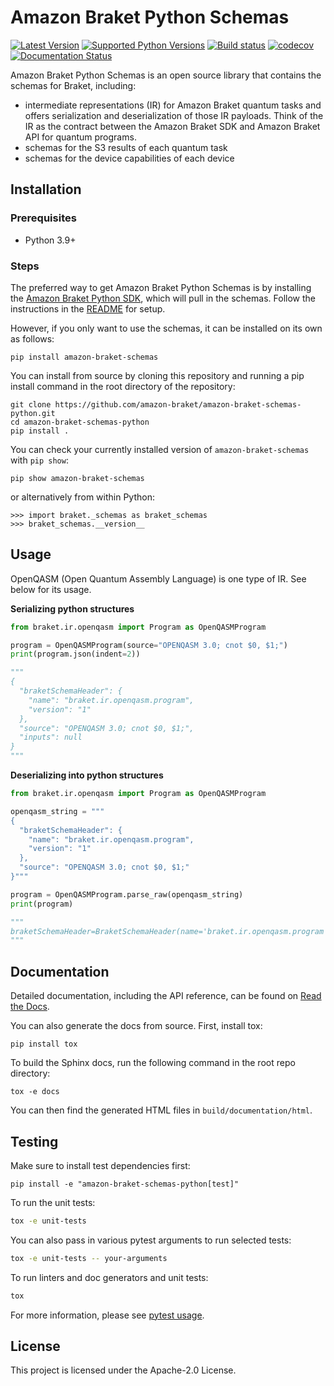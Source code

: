 # Amazon Braket Python Schemas

[![Latest Version](https://img.shields.io/pypi/v/amazon-braket-schemas.svg)](https://pypi.python.org/pypi/amazon-braket-schemas)
[![Supported Python Versions](https://img.shields.io/pypi/pyversions/amazon-braket-schemas.svg)](https://pypi.python.org/pypi/amazon-braket-schemas)
[![Build status](https://github.com/amazon-braket/amazon-braket-schemas-python/actions/workflows/python-package.yml/badge.svg)](https://github.com/amazon-braket/amazon-braket-schemas-python/actions/workflows/python-package.yml)
[![codecov](https://codecov.io/gh/amazon-braket/amazon-braket-schemas-python/branch/main/graph/badge.svg?token=XV9R0dUbr1)](https://codecov.io/gh/amazon-braket/amazon-braket-schemas-python)
[![Documentation Status](https://img.shields.io/readthedocs/amazon-braket-schemas-python.svg?logo=read-the-docs)](https://amazon-braket-schemas-python.readthedocs.io/en/latest/?badge=latest)

Amazon Braket Python Schemas is an open source library that contains the schemas for Braket, including:
* intermediate representations (IR) for Amazon Braket quantum tasks and offers serialization and deserialization of those IR payloads. Think of the IR as the contract between the Amazon Braket SDK and Amazon Braket API for quantum programs.
* schemas for the S3 results of each quantum task
* schemas for the device capabilities of each device

## Installation

### Prerequisites
- Python 3.9+

### Steps

The preferred way to get Amazon Braket Python Schemas is by installing the [Amazon Braket Python SDK](https://github.com/amazon-braket/amazon-braket-sdk-python), which will pull in the schemas.
Follow the instructions in the [README](https://github.com/amazon-braket/amazon-braket-sdk-python/blob/main/README.md) for setup.

However, if you only want to use the schemas, it can be installed on its own as follows:

```shell
pip install amazon-braket-schemas
```

You can install from source by cloning this repository and running a pip install command in the root directory of the repository:

```shell
git clone https://github.com/amazon-braket/amazon-braket-schemas-python.git
cd amazon-braket-schemas-python
pip install .
```

You can check your currently installed version of `amazon-braket-schemas` with `pip show`:

```shell
pip show amazon-braket-schemas
```

or alternatively from within Python:

```
>>> import braket._schemas as braket_schemas
>>> braket_schemas.__version__
```

## Usage
OpenQASM (Open Quantum Assembly Language) is one type of IR. See below for its usage.

**Serializing python structures**
```python
from braket.ir.openqasm import Program as OpenQASMProgram

program = OpenQASMProgram(source="OPENQASM 3.0; cnot $0, $1;")
print(program.json(indent=2))

"""
{
  "braketSchemaHeader": {
    "name": "braket.ir.openqasm.program",
    "version": "1"
  },
  "source": "OPENQASM 3.0; cnot $0, $1;",
  "inputs": null
}
"""
```

**Deserializing into python structures**
```python
from braket.ir.openqasm import Program as OpenQASMProgram

openqasm_string = """
{
  "braketSchemaHeader": {
    "name": "braket.ir.openqasm.program",
    "version": "1"
  },
  "source": "OPENQASM 3.0; cnot $0, $1;"
}"""

program = OpenQASMProgram.parse_raw(openqasm_string)
print(program)

"""
braketSchemaHeader=BraketSchemaHeader(name='braket.ir.openqasm.program', version='1') source='OPENQASM 3.0; cnot $0, $1;' inputs=None
"""

```

## Documentation

Detailed documentation, including the API reference, can be found on [Read the Docs](https://amazon-braket-schemas-python.readthedocs.io/en/latest/).

You can also generate the docs from source. First, install tox:

```shell
pip install tox
```

To build the Sphinx docs, run the following command in the root repo directory:

```shell
tox -e docs
```

You can then find the generated HTML files in `build/documentation/html`.

## Testing

Make sure to install test dependencies first:

```shell
pip install -e "amazon-braket-schemas-python[test]"
```

To run the unit tests:
```bash
tox -e unit-tests
```

You can also pass in various pytest arguments to run selected tests:

```bash
tox -e unit-tests -- your-arguments
```

To run linters and doc generators and unit tests:
```bash
tox
```

For more information, please see [pytest usage](https://docs.pytest.org/en/stable/usage.html).

## License

This project is licensed under the Apache-2.0 License.
